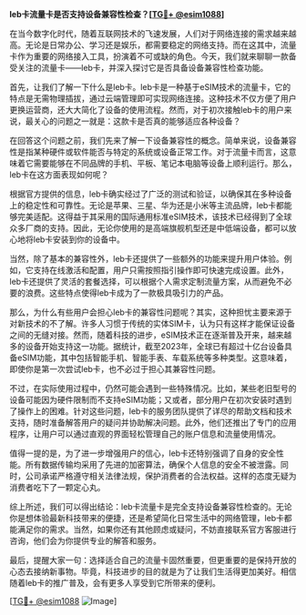 **leb卡流量卡是否支持设备兼容性检查？[[TG💪+ @esim1088](https://t.me/s/esim1088)]**

在当今数字化时代，随着互联网技术的飞速发展，人们对于网络连接的需求越来越高。无论是日常办公、学习还是娱乐，都需要稳定的网络支持。而在这其中，流量卡作为重要的网络接入工具，扮演着不可或缺的角色。今天，我们就来聊聊一款备受关注的流量卡——leb卡，并深入探讨它是否具备设备兼容性检查功能。

首先，让我们了解一下什么是leb卡。leb卡是一种基于eSIM技术的流量卡，它的特点是无需物理插拔，通过云端管理即可实现网络连接。这种技术不仅方便了用户更换运营商，还大大简化了设备的使用流程。然而，对于初次接触leb卡的用户来说，最关心的问题之一就是：这款卡是否真的能够适应各种设备？

在回答这个问题之前，我们先来了解一下设备兼容性的概念。简单来说，设备兼容性是指某种硬件或软件能否与特定的系统或设备正常工作。对于流量卡而言，这意味着它需要能够在不同品牌的手机、平板、笔记本电脑等设备上顺利运行。那么，leb卡在这方面表现如何呢？

根据官方提供的信息，leb卡确实经过了广泛的测试和验证，以确保其在多种设备上的稳定性和可靠性。无论是苹果、三星、华为还是小米等主流品牌，leb卡都能够完美适配。这得益于其采用的国际通用标准eSIM技术，该技术已经得到了全球众多厂商的支持。因此，无论你使用的是高端旗舰机型还是中低端设备，都可以放心地将leb卡安装到你的设备中。

当然，除了基本的兼容性外，leb卡还提供了一些额外的功能来提升用户体验。例如，它支持在线激活和配置，用户只需按照指引操作即可快速完成设置。此外，leb卡还提供了灵活的套餐选择，可以根据个人需求定制流量方案，从而避免不必要的浪费。这些特点使得leb卡成为了一款极具吸引力的产品。

那么，为什么有些用户会担心leb卡的兼容性问题呢？其实，这种担忧主要来源于对新技术的不了解。许多人习惯于传统的实体SIM卡，认为只有这样才能保证设备之间的无缝对接。然而，随着科技的进步，eSIM技术正在逐渐普及开来，越来越多的设备开始支持这一功能。据统计，截至2023年，全球已有超过十亿台设备具备eSIM功能，其中包括智能手机、智能手表、车载系统等多种类型。这意味着，即使你是第一次尝试leb卡，也不必过于担心其兼容性问题。

不过，在实际使用过程中，仍然可能会遇到一些特殊情况。比如，某些老旧型号的设备可能因为硬件限制而不支持eSIM功能；又或者，部分用户在初次安装时遇到了操作上的困难。针对这些问题，leb卡的服务团队提供了详尽的帮助文档和技术支持，随时准备解答用户的疑问并协助解决问题。此外，他们还推出了专门的应用程序，让用户可以通过直观的界面轻松管理自己的账户信息和流量使用情况。

值得一提的是，为了进一步增强用户的信心，leb卡还特别强调了自身的安全性能。所有数据传输均采用了先进的加密算法，确保个人信息的安全不被泄露。同时，公司承诺严格遵守相关法律法规，保护消费者的合法权益。这样的态度无疑为消费者吃下了一颗定心丸。

综上所述，我们可以得出结论：leb卡流量卡是完全支持设备兼容性检查的。无论你是想体验最新科技带来的便捷，还是希望简化日常生活中的网络管理，leb卡都能满足你的需求。当然，如果你还有其他顾虑或疑问，不妨直接联系官方客服进行咨询，他们会为你提供专业的解答和服务。

最后，提醒大家一句：选择适合自己的流量卡固然重要，但更重要的是保持开放的心态去接纳新事物。毕竟，科技进步的目的就是为了让我们生活得更加美好。相信随着leb卡的推广普及，会有更多人享受到它所带来的便利。

[[TG💪+ @esim1088](https://t.me/s/esim1088) ![Image](https://i.postimg.cc/4NQfJmqS/Snipaste-2025-05-13-00-14-12.png)]